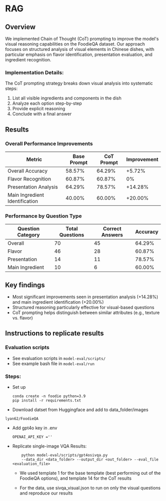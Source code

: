 # RAG

## Overview
We implemented Chain of Thought (CoT) prompting to improve the model's visual reasoning capabilities on the FoodieQA dataset. Our approach focuses on structured analysis of visual elements in Chinese dishes, with particular emphasis on flavor identification, presentation evaluation, and ingredient recognition.

### Implementation Details:
The CoT prompting strategy breaks down visual analysis into systematic steps:

1. List all visible ingredients and components in the dish
2. Analyze each option step-by-step
3. Provide explicit reasoning
4. Conclude with a final answer


## Results
### Overall Performance Improvements
| Metric | Base Prompt | CoT Prompt | Improvement |
|--------|-------------|------------|-------------|
| Overall Accuracy | 58.57% | 64.29% | +5.72% |
| Flavor Recognition | 60.87% | 60.87% | 0% |
| Presentation Analysis | 64.29% | 78.57% | +14.28% |
| Main Ingredient Identification | 40.00% | 60.00% | +20.00% |

### Performance by Question Type
| Question Category | Total Questions | Correct Answers | Accuracy |
|------------------|-----------------|-----------------|-----------|
| Overall | 70 | 45 | 64.29% |
| Flavor | 46 | 28 | 60.87% |
| Presentation | 14 | 11 | 78.57% |
| Main Ingredient | 10 | 6 | 60.00% |


## Key findings
- Most significant improvements seen in presentation analysis (+14.28%) and main ingredient identification (+20.00%)
- Structured reasoning particularly effective for visual-based questions
- CoT prompting helps distinguish between similar attributes (e.g., texture vs. flavor)


## Instructions to replicate results

### Evaluation scripts
- See evaluation scripts in `model-eval/scripts/`
- See example bash file in `model-eval/run`

###  Steps:
- Set up
    ```
    conda create -n foodie python=3.9
    pip install -r requirements.txt
    ```

- Download datset from Huggingface and add to data_folder/images

```
lyan62/FoodieQA
```

- Add gpt4o key in .env
    ```
    OPENAI_API_KEY =''
    ```

- Replicate single-image VQA Results:

    ```
        python model-eval/scripts/gpt4osivqa.py 
        --data_dir <data_folder> --output_dir <out_folder> --eval_file <evaluation_file> 
    ```
     - We used template 1 for the base template (best performing out of the FoodieQA options), and template 14 for the CoT results

    - For the data, use sivqa_visual.json to run on only the visual questions and reproduce our results

    